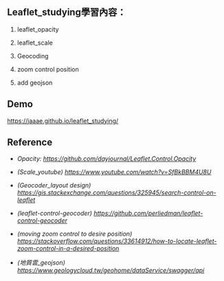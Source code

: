 ## Leaflet_studying學習內容：

1. leaflet_opacity

2. leaflet_scale

3. Geocoding

4. zoom control position

5. add geojson

## Demo
https://jaaae.github.io/leaflet_studying/

## Reference 
+ <em>Opacity<em>: https://github.com/dayjournal/Leaflet.Control.Opacity 

+ (Scale_youtube) https://www.youtube.com/watch?v=SfBkBBM4U8U 

+ (Geocoder_layout design) https://gis.stackexchange.com/questions/325945/search-control-on-leaflet

+ (leaflet-control-geocoder) https://github.com/perliedman/leaflet-control-geocoder

+ (moving zoom control to desire position) https://stackoverflow.com/questions/33614912/how-to-locate-leaflet-zoom-control-in-a-desired-position

+ (地質雲_geojson) https://www.geologycloud.tw/geohome/dataService/swagger/api
